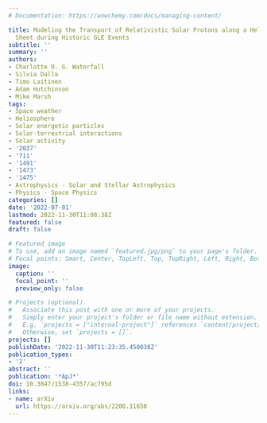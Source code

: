 ```yaml
---
# Documentation: https://wowchemy.com/docs/managing-content/

title: Modeling the Transport of Relativistic Solar Protons along a Heliospheric Current
  Sheet during Historic GLE Events
subtitle: ''
summary: ''
authors:
- Charlotte O. G. Waterfall
- Silvia Dalla
- Timo Laitinen
- Adam Hutchinson
- Mike Marsh
tags:
- Space weather
- Heliosphere
- Solar energetic particles
- Solar-terrestrial interactions
- Solar activity
- '2037'
- '711'
- '1491'
- '1473'
- '1475'
- Astrophysics - Solar and Stellar Astrophysics
- Physics - Space Physics
categories: []
date: '2022-07-01'
lastmod: 2022-11-30T11:08:38Z
featured: false
draft: false

# Featured image
# To use, add an image named `featured.jpg/png` to your page's folder.
# Focal points: Smart, Center, TopLeft, Top, TopRight, Left, Right, BottomLeft, Bottom, BottomRight.
image:
  caption: ''
  focal_point: ''
  preview_only: false

# Projects (optional).
#   Associate this post with one or more of your projects.
#   Simply enter your project's folder or file name without extension.
#   E.g. `projects = ["internal-project"]` references `content/project/deep-learning/index.md`.
#   Otherwise, set `projects = []`.
projects: []
publishDate: '2022-11-30T11:23:35.450038Z'
publication_types:
- '2'
abstract: ''
publication: '*ApJ*'
doi: 10.3847/1538-4357/ac795d
links:
- name: arXiv
  url: https://arxiv.org/abs/2206.11650
---
```

